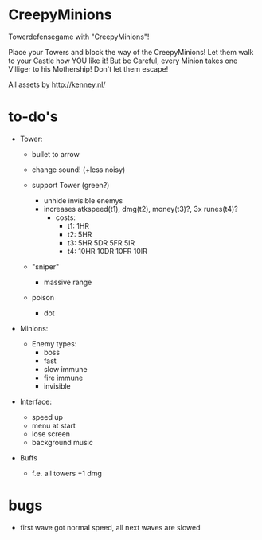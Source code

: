 # CreepyMinions
Towerdefensegame with "CreepyMinions"!

Place your Towers and block the way of the CreepyMinions! Let them walk to your Castle how YOU like it! But be Careful, every Minion takes one Villiger to his Mothership! Don't let them escape!


All assets by http://kenney.nl/


# to-do's

- Tower:
    - bullet to arrow
    - change sound! (+less noisy)

    - support Tower (green?)
        - unhide invisible enemys
        - increases atkspeed(t1), dmg(t2), money(t3)?, 3x runes(t4)?
            - costs:
                - t1: 1HR
                - t2: 5HR
                - t3: 5HR 5DR 5FR 5IR
                - t4: 10HR 10DR 10FR 10IR
    - "sniper"
        - massive range
    - poison
        - dot
    

- Minions:
    - Enemy types:
        - boss
        - fast
        - slow immune
        - fire immune
        - invisible


- Interface:
    - speed up
    - menu at start
    - lose screen
    - background music

- Buffs
    - f.e. all towers +1 dmg
    
    
# bugs
- first wave got normal speed, all next waves are slowed